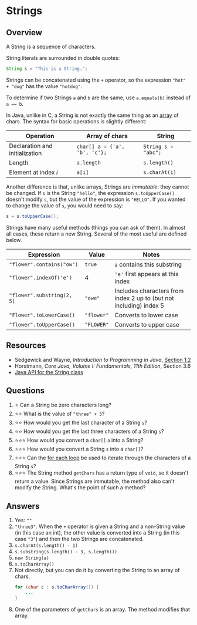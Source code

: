 # Strings
## Overview

A String is a sequence of characters.

String literals are surrounded in double quotes:
```java
String s = "This is a String.";
```

Strings can be concatenated using the `+` operator, so the expression `"hot" + "dog"` has the value `"hotdog"`.

To determine if two Strings `a` and `b` are the same, use `a.equals(b)` instead of `a == b`.

In Java, unlike in C, a String is not exactly the same thing as an [array](arrays.md) of chars. The syntax for basic operations is slightly different:

Operation | Array of chars | String
--- | --- | ---
Declaration and initialization | `char[] a = {'a', 'b', 'c'};` | `String s = "abc";`
Length | `a.length`|`s.length()`
Element at index *i* | `a[i]` | `s.charAt(i)`

Another difference is that, unlike arrays, Strings are *immutable*: they cannot be changed. If `s` is the String `"hello"`, the expression `s.toUpperCase()` doesn't modify `s`, but the value of the expression is `"HELLO"`. If you wanted to change the value of `s`, you would need to say:
```java
s = s.toUpperCase();
```

Strings have many useful methods (things you can ask of them). In almost all cases, these return a new String. Several of the most useful are defined below.

Expression | Value | Notes
---|---|---
`"flower".contains("ow")`|`true`|`a` contains this substring
`"flower".indexOf('e')`|4|`'e'` first appears at this index
`"flower".substring(2, 5)`|`"owe"`|Includes characters from index 2 up to (but not including) index 5
`"Flower".toLowerCase()`|`"flower"`|Converts to lower case
`"flower".toUpperCase()`|`"FLOWER"`|Converts to upper case

## Resources
- Sedgewick and Wayne, *Introduction to Programming in Java*, [Section 1.2](https://introcs.cs.princeton.edu/java/12types/)
- Horstmann, *Core Java, Volume I: Fundamentals, 11th Edition*, Section 3.6
- [Java API for the String class](https://docs.oracle.com/en/java/javase/11/docs/api/java.base/java/lang/String.html)

## Questions
1. :star: Can a String be zero characters long?
1. :star::star: What is the value of `"three" + 3`?
1. :star::star: How would you get the last character of a String `s`?
1. :star::star: How would you get the last three characters of a String `s`?
1. :star::star::star: How would you convert a `char[]` `a` into a String?
1. :star::star::star: How would you convert a String `s` into a `char[]`?
1. :star::star::star: Can the [for each loop](../control_structures/loops.md#for-each-loops) be used to iterate through the characters of a String `s`?
1. :star::star::star: The String method `getChars` has a return type of `void`, so it doesn't return a value. Since Strings are immutable, the method also can't modify the String. What's the point of such a method?

## Answers
1. Yes: `""`
1. `"three3"`. When the `+` operator is given a String and a non-String value (in this case an int), the other value is converted into a String (in this case `"3"`) and then the two Strings are concatenated.
1. `s.charAt(s.length() - 1)`
1. `s.substring(s.length() - 3, s.length())`
1. `new String(a)`
1. `s.toCharArray()`
1. Not directly, but you can do it by converting the String to an array of chars:
    ```java
    for (char c : s.toCharArray()) {
        ...
    }
1. One of the parameters of `getChars` is an array. The method modifies that array.
